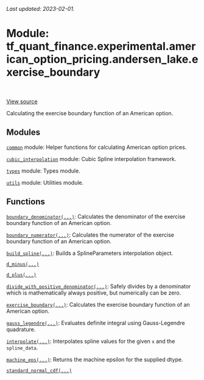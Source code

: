 <!--
This file is generated by a tool. Do not edit directly.
For open-source contributions the docs will be updated automatically.
-->

*Last updated: 2023-02-01.*

<div itemscope itemtype="http://developers.google.com/ReferenceObject">
<meta itemprop="name" content="tf_quant_finance.experimental.american_option_pricing.andersen_lake.exercise_boundary" />
<meta itemprop="path" content="Stable" />
</div>

# Module: tf_quant_finance.experimental.american_option_pricing.andersen_lake.exercise_boundary

<!-- Insert buttons and diff -->

<table class="tfo-notebook-buttons tfo-api" align="left">
</table>

<a target="_blank" href="https://github.com/google/tf-quant-finance/blob/master/tf_quant_finance/experimental/american_option_pricing/exercise_boundary.py">View source</a>



Calculating the exercise boundary function of an American option.



## Modules

[`common`](../../../../tf_quant_finance/experimental/american_option_pricing/andersen_lake/common.md) module: Helper functions for calculating American option prices.

[`cubic_interpolation`](../../../../tf_quant_finance/experimental/american_option_pricing/andersen_lake/exercise_boundary/cubic_interpolation.md) module: Cubic Spline interpolation framework.

[`types`](../../../../tf_quant_finance/types.md) module: Types module.

[`utils`](../../../../tf_quant_finance/utils.md) module: Utilities module.

## Functions

[`boundary_denominator(...)`](../../../../tf_quant_finance/experimental/american_option_pricing/andersen_lake/exercise_boundary/boundary_denominator.md): Calculates the denominator of the exercise boundary function of an American option.

[`boundary_numerator(...)`](../../../../tf_quant_finance/experimental/american_option_pricing/andersen_lake/exercise_boundary/boundary_numerator.md): Calculates the numerator of the exercise boundary function of an American option.

[`build_spline(...)`](../../../../tf_quant_finance/math/interpolation/cubic/build_spline.md): Builds a SplineParameters interpolation object.

[`d_minus(...)`](../../../../tf_quant_finance/experimental/american_option_pricing/andersen_lake/d_minus.md)

[`d_plus(...)`](../../../../tf_quant_finance/experimental/american_option_pricing/andersen_lake/d_plus.md)

[`divide_with_positive_denominator(...)`](../../../../tf_quant_finance/experimental/american_option_pricing/andersen_lake/divide_with_positive_denominator.md): Safely divides by a denominator which is mathematically always positive, but numerically can be zero.

[`exercise_boundary(...)`](../../../../tf_quant_finance/experimental/american_option_pricing/andersen_lake/calculate_exercise_boundary.md): Calculates the exercise boundary function of an American option.

[`gauss_legendre(...)`](../../../../tf_quant_finance/math/integration/gauss_legendre.md): Evaluates definite integral using Gauss-Legendre quadrature.

[`interpolate(...)`](../../../../tf_quant_finance/math/interpolation/cubic/interpolate.md): Interpolates spline values for the given `x` and the `spline_data`.

[`machine_eps(...)`](../../../../tf_quant_finance/experimental/american_option_pricing/andersen_lake/machine_eps.md): Returns the machine epsilon for the supplied dtype.

[`standard_normal_cdf(...)`](../../../../tf_quant_finance/experimental/american_option_pricing/andersen_lake/standard_normal_cdf.md)

